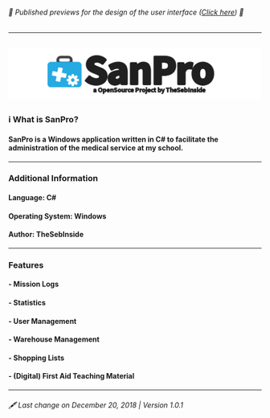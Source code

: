 ###### 🔔 Published previews for the design of the user interface ([Click here](https://github.com/TheSebInside/SanPro/tree/master/images/preview)) 🔔
---
[![SanPro](https://raw.githubusercontent.com/TheSebInside/SanPro/master/images/LogoBanner.png)](https://github.com/TheSebInside/SanPro)
---
### ℹ️ What is SanPro?
#### SanPro is a Windows application written in C# to facilitate the administration of the medical service at my school.
---
### Additional Information
#### Language: C#
#### Operating System: Windows
#### Author: TheSebInside
---
### Features
#### - Mission Logs
#### - Statistics
#### - User Management
#### - Warehouse Management
#### - Shopping Lists
#### - (Digital) First Aid Teaching Material
---
###### 🖋 Last change on December 20, 2018 | Version 1.0.1
